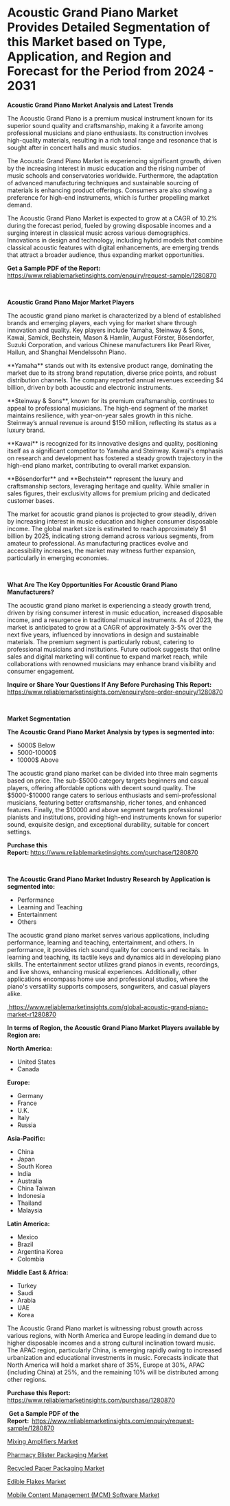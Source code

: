 <p><h1>Acoustic Grand Piano Market Provides Detailed Segmentation of this Market based on Type, Application, and Region and Forecast for the Period from 2024 - 2031</h1></p><p><strong>Acoustic Grand Piano Market Analysis and Latest Trends</strong></p>
<p><p>The Acoustic Grand Piano is a premium musical instrument known for its superior sound quality and craftsmanship, making it a favorite among professional musicians and piano enthusiasts. Its construction involves high-quality materials, resulting in a rich tonal range and resonance that is sought after in concert halls and music studios. </p><p>The Acoustic Grand Piano Market is experiencing significant growth, driven by the increasing interest in music education and the rising number of music schools and conservatories worldwide. Furthermore, the adaptation of advanced manufacturing techniques and sustainable sourcing of materials is enhancing product offerings. Consumers are also showing a preference for high-end instruments, which is further propelling market demand. </p><p>The Acoustic Grand Piano Market is expected to grow at a CAGR of 10.2% during the forecast period, fueled by growing disposable incomes and a surging interest in classical music across various demographics. Innovations in design and technology, including hybrid models that combine classical acoustic features with digital enhancements, are emerging trends that attract a broader audience, thus expanding market opportunities.</p></p>
<p><strong>Get a Sample PDF of the Report:&nbsp;</strong> <a href="https://www.reliablemarketinsights.com/enquiry/request-sample/1280870?utm_campaign=1288&utm_medium=2&utm_source=Github&utm_content=ia&utm_term=30092024&utm_id=acoustic-grand-piano">https://www.reliablemarketinsights.com/enquiry/request-sample/1280870</a></p>
<p>&nbsp;</p>
<p><strong>Acoustic Grand Piano Major Market Players</strong></p>
<p><p>The acoustic grand piano market is characterized by a blend of established brands and emerging players, each vying for market share through innovation and quality. Key players include Yamaha, Steinway & Sons, Kawai, Samick, Bechstein, Mason & Hamlin, August Förster, Bösendorfer, Suzuki Corporation, and various Chinese manufacturers like Pearl River, Hailun, and Shanghai Mendelssohn Piano.</p><p>**Yamaha** stands out with its extensive product range, dominating the market due to its strong brand reputation, diverse price points, and robust distribution channels. The company reported annual revenues exceeding $4 billion, driven by both acoustic and electronic instruments.</p><p>**Steinway & Sons**, known for its premium craftsmanship, continues to appeal to professional musicians. The high-end segment of the market maintains resilience, with year-on-year sales growth in this niche. Steinway’s annual revenue is around $150 million, reflecting its status as a luxury brand.</p><p>**Kawai** is recognized for its innovative designs and quality, positioning itself as a significant competitor to Yamaha and Steinway. Kawai's emphasis on research and development has fostered a steady growth trajectory in the high-end piano market, contributing to overall market expansion.</p><p>**Bösendorfer** and **Bechstein** represent the luxury and craftsmanship sectors, leveraging heritage and quality. While smaller in sales figures, their exclusivity allows for premium pricing and dedicated customer bases.</p><p>The market for acoustic grand pianos is projected to grow steadily, driven by increasing interest in music education and higher consumer disposable income. The global market size is estimated to reach approximately $1 billion by 2025, indicating strong demand across various segments, from amateur to professional. As manufacturing practices evolve and accessibility increases, the market may witness further expansion, particularly in emerging economies.</p></p>
<p>&nbsp;</p>
<p><strong>What Are The Key Opportunities For Acoustic Grand Piano Manufacturers?</strong></p>
<p><p>The acoustic grand piano market is experiencing a steady growth trend, driven by rising consumer interest in music education, increased disposable income, and a resurgence in traditional musical instruments. As of 2023, the market is anticipated to grow at a CAGR of approximately 3-5% over the next five years, influenced by innovations in design and sustainable materials. The premium segment is particularly robust, catering to professional musicians and institutions. Future outlook suggests that online sales and digital marketing will continue to expand market reach, while collaborations with renowned musicians may enhance brand visibility and consumer engagement.</p></p>
<p><strong>Inquire or Share Your Questions If Any Before Purchasing This Report:</strong> <a href="https://www.reliablemarketinsights.com/enquiry/pre-order-enquiry/1280870?utm_campaign=1288&utm_medium=2&utm_source=Github&utm_content=ia&utm_term=30092024&utm_id=acoustic-grand-piano">https://www.reliablemarketinsights.com/enquiry/pre-order-enquiry/1280870</a></p>
<p>&nbsp;</p>
<p><strong>Market Segmentation</strong></p>
<p><strong>The Acoustic Grand Piano Market Analysis by types is segmented into:</strong></p>
<p><ul><li>5000$ Below</li><li>5000-10000$</li><li>10000$ Above</li></ul></p>
<p><p>The acoustic grand piano market can be divided into three main segments based on price. The sub-$5000 category targets beginners and casual players, offering affordable options with decent sound quality. The $5000-$10000 range caters to serious enthusiasts and semi-professional musicians, featuring better craftsmanship, richer tones, and enhanced features. Finally, the $10000 and above segment targets professional pianists and institutions, providing high-end instruments known for superior sound, exquisite design, and exceptional durability, suitable for concert settings.</p></p>
<p><strong>Purchase this Report:&nbsp;</strong><a href="https://www.reliablemarketinsights.com/purchase/1280870?utm_campaign=1288&utm_medium=2&utm_source=Github&utm_content=ia&utm_term=30092024&utm_id=acoustic-grand-piano">https://www.reliablemarketinsights.com/purchase/1280870</a></p>
<p>&nbsp;</p>
<p><strong>The Acoustic Grand Piano Market Industry Research by Application is segmented into:</strong></p>
<p><ul><li>Performance</li><li>Learning and Teaching</li><li>Entertainment</li><li>Others</li></ul></p>
<p><p>The acoustic grand piano market serves various applications, including performance, learning and teaching, entertainment, and others. In performance, it provides rich sound quality for concerts and recitals. In learning and teaching, its tactile keys and dynamics aid in developing piano skills. The entertainment sector utilizes grand pianos in events, recordings, and live shows, enhancing musical experiences. Additionally, other applications encompass home use and professional studios, where the piano's versatility supports composers, songwriters, and casual players alike.</p></p>
<p><a href="https://www.reliablemarketinsights.com/global-acoustic-grand-piano-market-r1280870?utm_campaign=1288&utm_medium=2&utm_source=Github&utm_content=ia&utm_term=30092024&utm_id=acoustic-grand-piano">&nbsp;https://www.reliablemarketinsights.com/global-acoustic-grand-piano-market-r1280870</a></p>
<p><strong>In terms of Region, the Acoustic Grand Piano Market Players available by Region are:</strong></p>
<p>
    <p> <strong> North America: </strong>
        <ul>
            <li>United States</li>
            <li>Canada</li>
        </ul>
        </p> 
    <p> <strong> Europe: </strong>
        <ul>
            <li>Germany</li>
            <li>France</li>
            <li>U.K.</li>
            <li>Italy</li>
            <li>Russia</li>
        </ul>
        </p> 
    <p> <strong> Asia-Pacific: </strong>
        <ul>
            <li>China</li>
            <li>Japan</li>
            <li>South Korea</li>
            <li>India</li>
            <li>Australia</li>
            <li>China Taiwan</li>
            <li>Indonesia</li>
            <li>Thailand</li>
            <li>Malaysia</li>
        </ul>
        </p> 
    <p> <strong> Latin America: </strong>
        <ul>
            <li>Mexico</li>
            <li>Brazil</li>
            <li>Argentina Korea</li>
            <li>Colombia</li>
        </ul>
        </p> 
    <p> <strong> Middle East & Africa: </strong>
        <ul>
            <li>Turkey</li>
            <li>Saudi</li>
            <li>Arabia</li>
            <li>UAE</li>
            <li>Korea</li>
        </ul>
    </p>
    </p>
<p><p>The Acoustic Grand Piano market is witnessing robust growth across various regions, with North America and Europe leading in demand due to higher disposable incomes and a strong cultural inclination toward music. The APAC region, particularly China, is emerging rapidly owing to increased urbanization and educational investments in music. Forecasts indicate that North America will hold a market share of 35%, Europe at 30%, APAC (including China) at 25%, and the remaining 10% will be distributed among other regions.</p></p>
<p><strong>Purchase this Report: </strong><a href="https://www.reliablemarketinsights.com/purchase/1280870?utm_campaign=1288&utm_medium=2&utm_source=Github&utm_content=ia&utm_term=30092024&utm_id=acoustic-grand-piano">https://www.reliablemarketinsights.com/purchase/1280870</a></p>
<p>&nbsp;<strong>Get a Sample PDF of the Report:&nbsp;&nbsp;</strong><a href="https://www.reliablemarketinsights.com/enquiry/request-sample/1280870?utm_campaign=1288&utm_medium=2&utm_source=Github&utm_content=ia&utm_term=30092024&utm_id=acoustic-grand-piano">https://www.reliablemarketinsights.com/enquiry/request-sample/1280870</a></p>
<p><strong></strong></p>
<p><p><a href="https://www.linkedin.com/pulse/mixing-amplifiers-market-forecasts-trends-impact-analysis-6lr0e?utm_campaign=1288&utm_medium=2&utm_source=Github&utm_content=ia&utm_term=30092024&utm_id=acoustic-grand-piano">Mixing Amplifiers Market</a></p><p><a href="https://issuu.com/reportprime-2/docs/pharmacy-blister-packaging-market-s_a21f761b9d3ef2?utm_campaign=1288&utm_medium=2&utm_source=Github&utm_content=ia&utm_term=30092024&utm_id=acoustic-grand-piano">Pharmacy Blister Packaging Market</a></p><p><a href="https://issuu.com/reportprime-2/docs/recycled-paper-packaging-market-siz_864bccd93e410a?utm_campaign=1288&utm_medium=2&utm_source=Github&utm_content=ia&utm_term=30092024&utm_id=acoustic-grand-piano">Recycled Paper Packaging Market</a></p><p><a href="https://www.linkedin.com/pulse/exploring-edible-flakes-market-dynamics-global-trends-future-q0f7c?utm_campaign=1288&utm_medium=2&utm_source=Github&utm_content=ia&utm_term=30092024&utm_id=acoustic-grand-piano">Edible Flakes Market</a></p><p><a href="https://github.com/gulaimolin/Market-Research-Report-List-6/blob/main/mobile-content-management-mcm-software-market.md?utm_campaign=1288&utm_medium=2&utm_source=Github&utm_content=ia&utm_term=30092024&utm_id=acoustic-grand-piano">Mobile Content Management (MCM) Software Market</a></p></p>